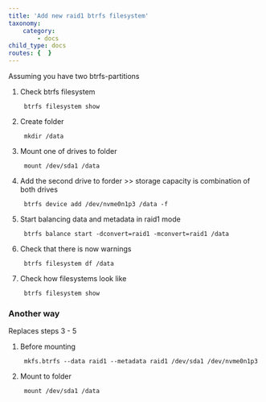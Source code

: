 ```yaml
---
title: 'Add new raid1 btrfs filesystem'
taxonomy:
    category:
        - docs
child_type: docs
routes: {  }
---
```


Assuming you have two btrfs-partitions

1. Check btrfs filesystem

        btrfs filesystem show

2. Create folder

        mkdir /data

3. Mount one of drives to folder

        mount /dev/sda1 /data

4. Add the second drive to forder >> storage capacity is combination of both drives

        btrfs device add /dev/nvme0n1p3 /data -f

5. Start balancing data and metadata in raid1 mode

        btrfs balance start -dconvert=raid1 -mconvert=raid1 /data

6. Check that there is now warnings

        btrfs filesystem df /data

7. Check how filesystems look like

        btrfs filesystem show

### Another way

Replaces steps 3 - 5

1. Before mounting 

        mkfs.btrfs --data raid1 --metadata raid1 /dev/sda1 /dev/nvme0n1p3

2. Mount to folder

        mount /dev/sda1 /data
